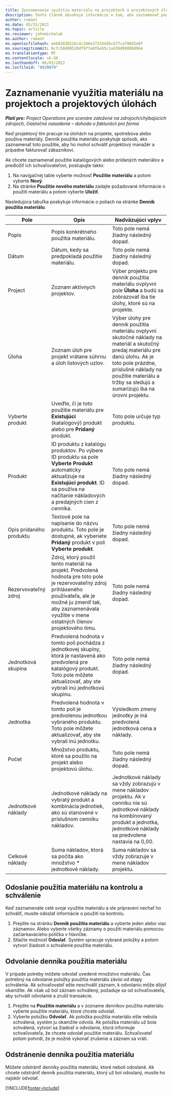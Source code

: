 ```yaml
---
title: Zaznamenanie využitia materiálu na projektoch a projektových úlohách
description: Tento článok obsahuje informácie o tom, ako zaznamenať použitie materiálu v projektoch a projektových úlohách.
author: rumant
ms.date: 03/31/2021
ms.topic: article
ms.reviewer: johnmichalak
ms.author: rumant
ms.openlocfilehash: eeb8303821bc4c246e37333ddbcb77ca798d2e8f
ms.sourcegitcommit: 6cfc50d89528df977a8f6a55c1ad39d99800d9b4
ms.translationtype: MT
ms.contentlocale: sk-SK
ms.lasthandoff: 06/03/2022
ms.locfileid: "8920079"
---
```

# <a name="record-material-usage-on-projects-and-project-tasks"></a>Zaznamenanie využitia materiálu na projektoch a projektových úlohách

_**Platí pre:** Project Operations pre scenáre založené na zdrojoch/chýbajúcich zdrojoch, čiastočné nasadenie – dohoda o fakturácii pro forma_

Keď projektový tím pracuje na úlohách na projekte, spotrebúva alebo používa materiály. Denník použitia materiálu poskytuje spôsob, ako zaznamenať toto použitie, aby ho mohol schváliť projektový manažér a prípadne fakturovať zákazníkovi. 

Ak chcete zaznamenať použitie katalógových alebo pridaných materiálov a predložiť ich schvaľovateľovi, postupujte takto: 

1. Na navigačnej table vyberte možnosť **Použitie materiálu** a potom vyberte **Nový**.
2. Na stránke **Použitie nového materiálu** zadajte požadované informácie o použití materiálu a potom vyberte **Uložiť**.

Nasledujúca tabuľka poskytuje informácie o poliach na stránke **Denník použitia materiálu**. 

| **Pole** | **Opis** | **Nadväzujúci vplyv** |
| --- | --- | --- |
| Popis | Popis konkrétneho použitia materiálu. | Toto pole nemá žiadny následný dopad. |
| Dátum | Dátum, kedy sa predpokladá použitie materiálu. | Toto pole nemá žiadny následný dopad. |
| Project | Zoznam aktívnych projektov. | Výber projektu pre denník použitia materiálu ovplyvní pole **Úloha** a budú sa zobrazovať iba tie úlohy, ktoré sú na projekte. |
| Úloha | Zoznam úloh pre projekt vrátane súhrnu a úloh listových uzlov. | Výber úlohy pre denník použitia materiálu ovplyvní skutočné náklady na materiál a skutočný predaj materiálu pre danú úlohu. Ak je toto pole prázdne, príslušné náklady na použitie materiálu a tržby sa sledujú a sumarizujú iba na úrovni projektu. |
| Vyberte produkt | Uveďte, či je toto použitie materiálu pre **Existujúci** (katalógový) produkt alebo pre **Pridaný** produkt. | Toto pole určuje typ produktu. |
| Produkt | ID produktu z katalógu produktov. Po výbere ID produktu sa pole **Vyberte Produkt** automaticky aktualizuje na **Existujúci produkt**. ID sa používa na načítanie nákladových a predajných cien z cenníka. | Toto pole nemá žiadny následný dopad. |
| Opis pridaného produktu | Textové pole na napísanie do názvu produktu. Toto pole je dostupné, ak vyberiete **Pridaný** produkt v poli **Vyberte produkt**.| Toto pole nemá žiadny následný dopad. |
| Rezervovateľný zdroj| Zdroj, ktorý použil tento materiál na projekt. Predvolená hodnota pre toto pole je rezervovateľný zdroj prihláseného používateľa, ale je možné ju zmeniť tak, aby zaznamenávala využitie v mene ostatných členov projektového tímu. | Toto pole nemá žiadny následný dopad. |
| Jednotková skupina | Predvolená hodnota v tomto poli pochádza z jednotkovej skupiny, ktorá je nastavená ako predvolená pre katalógový produkt. Toto pole môžete aktualizovať, aby ste vybrali inú jednotkovú skupinu. | Toto pole nemá žiadny následný dopad. |
| Jednotka | Predvolená hodnota v tomto poli je predvolenou jednotkou vybraného produktu. Toto pole môžete aktualizovať, aby ste vybrali inú jednotku. | Výsledkom zmeny jednotky je iná predvolená jednotková cena a náklady. |
| Počet | Množstvo produktu, ktoré sa použilo na projekt alebo projektovú úlohu. | Toto pole nemá žiadny následný dopad. |
| Jednotkové náklady | Jednotkové náklady na vybratý produkt a kombinácia jednotiek, ako sú stanovené v príslušnom cenníku nákladov. | Jednotkové náklady sa vždy zobrazujú v mene nákladov projektu. Ak v cenníku nie sú jednotkové náklady na kombinovaný produkt a jednotka, jednotkové náklady sa predvolene nastavia na 0,00. |
| Celkové náklady | Suma nákladov, ktorá sa počíta ako množstvo \* jednotkové náklady.| Suma nákladov sa vždy zobrazuje v mene nákladov projektu. |


## <a name="submit-material-usage-for-review-and-approval"></a>Odoslanie použitia materiálu na kontrolu a schválenie 
Keď zaznamenáte celé svoje využitie materiálu a ste pripravení nechať ho schváliť, musíte odoslať informácie o použití na kontrolu.

1. Prejdite na stránku **Denník použitia materiálu** a vyberte jeden alebo viac záznamov. Alebo vyberte všetky záznamy o použití materiálu pomocou začiarkavacieho políčka v hlavičke.
2. Stlačte možnosť **Odoslať**. Systém spracuje vybrané položky a potom vytvorí žiadosti o schválenie použitia materiálu.

## <a name="recall-a-material-usage-log"></a>Odvolanie denníka použitia materiálu

V prípade potreby môžete odvolať uvedené množstvo materiálu. Čas potrebný na odvolanie položky použitia materiálu závisí od etapy schválenia.  Ak schvaľovateľ ešte neschválil záznam, k odvolaniu môže dôjsť okamžite. Ak však už bol záznam schválený, požaduje sa od schvaľovateľa, aby schválil odvolanie a zrušil transakcie.

1. Prejdite na **Použitie materiálu** a v zozname denníkov použitia materiálu vyberte použitie materiálu, ktoré chcete odvolať.
2. Vyberte položku **Odvolať**. Ak položka použitia materiálu ešte nebola schválená, systém ju okamžite odvolá. Ak položka materiálu už bola schválená, vytvorí sa žiadosť o odvolanie, ktorá informuje schvaľovateľa, že chcete odvolať použitie materiálu. Schvaľovateľ potom potvrdí, že je možné vykonať zrušenie a záznam sa vráti.

## <a name="delete-a-material-usage-log"></a>Odstránenie denníka použitia materiálu

Môžete odstrániť denníky použitia materiálu, ktoré neboli odoslané. Ak chcete odstrániť denník použitia materiálu, ktorý už bol odoslaný, musíte ho najskôr odvolať.



[!INCLUDE[footer-include](../includes/footer-banner.md)]
